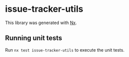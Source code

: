 # issue-tracker-utils

This library was generated with [Nx](https://nx.dev).

## Running unit tests

Run `nx test issue-tracker-utils` to execute the unit tests.
